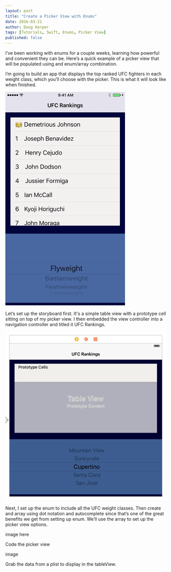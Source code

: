 ```yaml
---
layout: post
title: "Create a Picker View with Enums"
date: 2016-03-21
author: Doug Harper
tags: [Tutorials, Swift, Enums, Picker View]
published: false
---
```


I’ve been working with enums for a couple weeks, learning how powerful and convenient they can be.  Here’s a quick example of a picker view that will be populated using and enum/array combination.  

I’m going to build an app that displays the top ranked UFC fighters in each weight class,  which you’ll choose with the picker.  This is what it will look like when finished.

![UFC Rankings Gif](/images/UFCRankings.gif "UFC Rankings")

Let’s set up the storyboard first.  It's a simple table view with a prototype cell sitting on top of my picker view.  I then embedded the view controller into a navigation controller and titled it UFC Rankings.   

![UFC Rankings Storyboard Screenshot](/images/UFCRankingsStoryboard.png "UFC Rankings Storyboard Screenshot")

Next, I set up the enum to include all the UFC weight classes.  Then create and array    using dot notation and autocomplete since that’s one of the great benefits we get from setting up enum.  We’ll use the array to set up the picker view options.  

image here

Code the picker view

image

Grab the data from a plist to display in the tableView.
